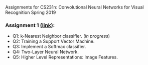 
Assignments for CS231n: Convolutional Neural Networks for Visual Recognition
Spring 2019

### Assignment 1 [(link)](http://cs231n.github.io/assignments2019/assignment1/):
  - Q1: k-Nearest Neighbor classifier. (_in progress_)
  - Q2: Training a Support Vector Machine.
  - Q3: Implement a Softmax classifier. 
  - Q4: Two-Layer Neural Network.
  - Q5: Higher Level Representations: Image Features.